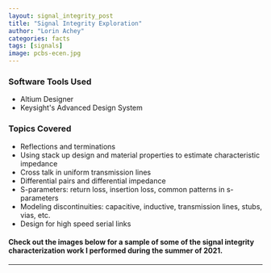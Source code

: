 ```yaml
---
layout: signal_integrity_post
title: "Signal Integrity Exploration"
author: "Lorin Achey"
categories: facts
tags: [signals]
image: pcbs-ecen.jpg
---
```


### Software Tools Used
* Altium Designer
* Keysight's Advanced Design System

### Topics Covered
* Reflections and terminations
* Using stack up design and material properties to estimate characteristic impedance
* Cross talk in uniform transmission lines
* Differential pairs and differential impedance
* S-parameters: return loss, insertion loss, common patterns in s-parameters
* Modeling discontinuities: capacitive, inductive, transmission lines, stubs, vias, etc.
* Design for high speed serial links


#### Check out the images below for a sample of some of the signal integrity characterization work I performed during the summer of 2021.

---



